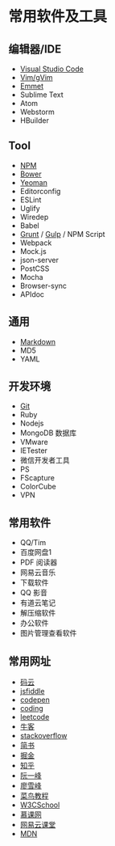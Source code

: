 # 常用软件及工具

## 编辑器/IDE

- [Visual Studio Code](editor/vscode.md)
- [Vim/gVim](editor/vim.md)
- [Emmet](editor/emmet.md)
- Sublime Text
- Atom
- Webstorm
- HBuilder

## Tool

- [NPM](tools/npm.md)
- [Bower](tools/bower.md)
- [Yeoman](tools/yeoman.md)
- Editorconfig
- ESLint
- Uglify
- Wiredep
- Babel
- [Grunt](tools/grunt.md) / [Gulp](tools/gulp.md) / NPM Script
- Webpack
- Mock.js
- json-server
- PostCSS
- Mocha
- Browser-sync
- APIdoc

## 通用

- [Markdown](markdown.md)
- MD5
- YAML

## 开发环境

- [Git](git/index.md)
- Ruby
- Nodejs
- MongoDB 数据库
- VMware
- IETester
- 微信开发者工具
- PS
- FScapture
- ColorCube
- VPN

## 常用软件

- QQ/Tim
- 百度网盘1
- PDF 阅读器
- 网易云音乐
- 下载软件
- QQ 影音
- 有道云笔记
- 解压缩软件
- 办公软件
- 图片管理查看软件

## 常用网址

- [码云](https://gitee.com/)
- [jsfiddle](https://jsfiddle.net/user/dashboard/fiddles/)
- [codepen](https://codepen.io/)
- [coding](https://coding.net/)
- [leetcode](https://leetcode-cn.com/)
- [牛客](https://www.nowcoder.com/)
- [stackoverflow](https://stackoverflow.com/)
- [简书](https://www.jianshu.com/)
- [掘金](https://juejin.im/)
- [知乎](https://www.zhihu.com/)
- [阮一峰](http://www.ruanyifeng.com/blog/)
- [廖雪峰](https://liaoxuefeng.com/)
- [菜鸟教程](http://www.runoob.com/)
- [W3CSchool](http://www.w3school.com.cn/)
- [慕课网](https://www.imooc.com/)
- [网易云课堂](https://study.163.com/)
- [MDN](https://developer.mozilla.org/zh-CN/)
